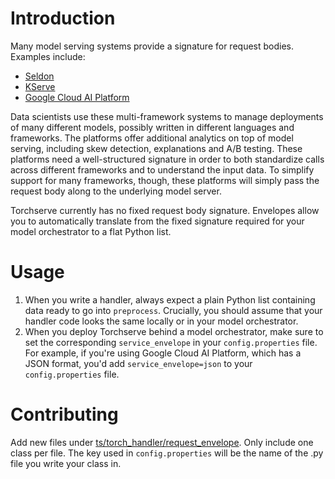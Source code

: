 # Introduction

Many model serving systems provide a signature for request bodies. Examples include:

- [Seldon](https://docs.seldon.io/projects/seldon-core/en/v1.1.0/graph/protocols.html)
- [KServe](https://kserve.github.io/website/)
- [Google Cloud AI Platform](https://cloud.google.com/ai-platform/prediction/docs/online-predict)

Data scientists use these multi-framework systems to manage deployments of many different models, possibly written in different languages and frameworks. The platforms offer additional analytics on top of model serving, including skew detection, explanations and A/B testing. These platforms need a well-structured signature in order to both standardize calls across different frameworks and to understand the input data. To simplify support for many frameworks, though, these platforms will simply pass the request body along to the underlying model server.

Torchserve currently has no fixed request body signature. Envelopes allow you to automatically translate from the fixed signature required for your model orchestrator to a flat Python list.

# Usage

1. When you write a handler, always expect a plain Python list containing data ready to go into `preprocess`. Crucially, you should assume that your handler code looks the same locally or in your model orchestrator.
2. When you deploy Torchserve behind a model orchestrator, make sure to set the corresponding `service_envelope` in your `config.properties` file. For example, if you're using Google Cloud AI Platform, which has a JSON format, you'd add `service_envelope=json` to your `config.properties` file.

# Contributing

Add new files under [ts/torch_handler/request_envelope](https://github.com/pytorch/serve/tree/master/ts/torch_handler). Only include one class per file. The key used in `config.properties` will be the name of the .py file you write your class in.
